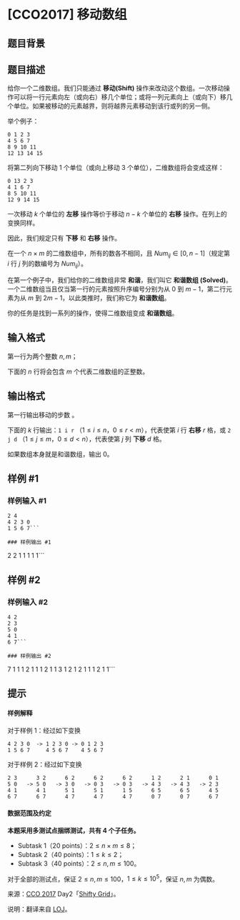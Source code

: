 # [CCO2017] 移动数组

## 题目背景



## 题目描述

给你一个二维数组。我们只能通过 **移动(Shift)** 操作来改动这个数组。一次移动操作可以将一行元素向左（或向右）移几个单位；或将一列元素向上（或向下）移几个单位。如果被移动的元素越界，则将越界元素移动到该行或列的另一侧。

举个例子：

```
0 1 2 3
4 5 6 7
8 9 10 11
12 13 14 15
```

将第二列向下移动 $1$ 个单位（或向上移动 $3$ 个单位），二维数组将会变成这样：

```
0 13 2 3
4 1 6 7
8 5 10 11
12 9 14 15
```

一次移动 $k$ 个单位的 **左移** 操作等价于移动 $n-k$ 个单位的 **右移** 操作。在列上的变换同样。

因此，我们规定只有 **下移** 和 **右移** 操作。

在一个 $n \times m$ 的二维数组中，所有的数各不相同，且 $Num_{ij} \in [0,n-1]$（规定第 $i$ 行 $j$ 列的数编号为 $Num_{ij}$）。

在第一个例子中，我们给你的二维数组非常 **和谐**，我们叫它 **和谐数组 (Solved)**。一个二维数组当且仅当第一行的元素按照升序编号分别为从 $0$ 到 $m-1$，第二行元素为从 $m$ 到 $2m-1$，以此类推时，我们称它为 **和谐数组**。

你的任务是找到一系列的操作，使得二维数组变成 **和谐数组**。

## 输入格式

第一行为两个整数 $n,m$；

下面的 $n$ 行将会包含 $m$ 个代表二维数组的正整数。

## 输出格式

第一行输出移动的步数 。

下面的 $k$ 行输出：`1 i r` （$1 \le i \le n$，$0 \le r < m$），代表使第 $i$ 行 **右移** $r$ 格，或 `2 j d` （$1 \le j \le m$，$0 \le d <n$），代表使第 $j$ 列 **下移** $d$ 格。

如果数组本身就是和谐数组，输出 $0$。

## 样例 #1

### 样例输入 #1
```
2 4
4 2 3 0
1 5 6 7```

### 样例输出 #1

```
2
2 1 1
1 1 1```

## 样例 #2

### 样例输入 #2
```
4 2
2 3
5 0
4 1
6 7```

### 样例输出 #2

```
7
1 1 1
2 1 1
1 2 1
1 3 1
2 1 2
1 1 1
2 1 1```

## 提示

#### 样例解释

对于样例 $1$：经过如下变换

```
4 2 3 0  -> 1 2 3 0 -> 0 1 2 3
1 5 6 7     4 5 6 7    4 5 6 7
```

对于样例 $2$：经过如下变换

```
2 3      3 2      6 2      6 2      6 2      1 2      2 1      0 1
5 0   -> 5 0   -> 3 0   -> 0 3   -> 0 3   -> 4 3   -> 4 3   -> 2 3
4 1      4 1      5 1      5 1      1 5      6 5      6 5      4 5
6 7      6 7      4 7      4 7      4 7      0 7      0 7      6 7
```

#### 数据范围及约定

**本题采用多测试点捆绑测试，共有 $4$ 个子任务。**

- Subtask 1（20 points）：$2 \le n \times m \le 8$；
- Subtask 2（40 points）：$1 \le k \le 2$；
- Subtask 3（40 points）：$2 \le n,m \le 100$。

对于全部的测试点，保证 $2 \le n,m \le 100$，$1 \le k \le 10^5$，保证 $n,m$ 为偶数。

来源：[CCO 2017](https://cemc.math.uwaterloo.ca/contests/computing/2017/) Day2「[Shifty Grid](https://cemc.math.uwaterloo.ca/contests/computing/2017/stage%202/day2.pdf)」。

说明：翻译来自 [LOJ](https://loj.ac/problem/2755)。
